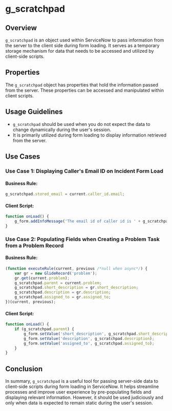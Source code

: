 # g_scratchpad 

## Overview

`g_scratchpad` is an object used within ServiceNow to pass information from the server to the client side during form loading. It serves as a temporary storage mechanism for data that needs to be accessed and utilized by client-side scripts.

## Properties

The `g_scratchpad` object has properties that hold the information passed from the server. These properties can be accessed and manipulated within client scripts.

## Usage Guidelines

- `g_scratchpad` should be used when you do not expect the data to change dynamically during the user's session.
- It is primarily utilized during form loading to display information retrieved from the server.

## Use Cases

### Use Case 1: Displaying Caller's Email ID on Incident Form Load

#### Business Rule:
```javascript
g_scratchpad.stored_email = current.caller_id.email;
```

#### Client Script:
```javascript
function onLoad() {
    g_form.addInfoMessage('The email id of caller id is ' + g_scratchpad.stored_email);
}
```

### Use Case 2: Populating Fields when Creating a Problem Task from a Problem Record

#### Business Rule:
```javascript
(function executeRule(current, previous /*null when async*/) {
    var gr = new GlideRecord('problem');
    gr.get(current.problem);
    g_scratchpad.parent = current.problem;
    g_scratchpad.short_description = gr.short_description;
    g_scratchpad.description = gr.description;
    g_scratchpad.assigned_to = gr.assigned_to;
})(current, previous);
```

#### Client Script:
```javascript
function onLoad() {
    if (g_scratchpad.parent) {
        g_form.setValue('short_description', g_scratchpad.short_description);
        g_form.setValue('description', g_scratchpad.description);
        g_form.setValue('assigned_to', g_scratchpad.assigned_to);
    }
}
```

## Conclusion

In summary, `g_scratchpad` is a useful tool for passing server-side data to client-side scripts during form loading in ServiceNow. It helps streamline processes and improve user experience by pre-populating fields and displaying relevant information. However, it should be used judiciously and only when data is expected to remain static during the user's session.
